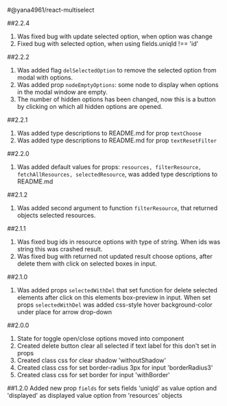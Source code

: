 #@yana4961/react-multiselect

##2.2.4
1) Was fixed bug with update selected option, when option was change
2) Fixed bug with selected option, when using fields.uniqId !== 'id'

##2.2.2
1) Was added flag ```delSelectedOption``` to remove the selected option from modal with options.
2) Was added prop ```nodeEmptyOptions```: some node to display when options in the modal window are empty.
3) The number of hidden options has been changed, now this is a button by clicking on which all hidden options are opened.

##2.2.1
1) Was added type descriptions to README.md for prop ```textChoose```
2) Was added type descriptions to README.md for prop ```textResetFilter```

##2.2.0
1) Was added default values for props:  ```resources, filterResource, fetchAllResources, selectedResource```, was added type descriptions to README.md

##2.1.2
1) Was added second argument to function ```filterResource```, that returned objects selected resources.

##2.1.1
1) Was fixed bug ids in resource options with type of string. When ids was string this was crashed result.
2) Was fixed bug with returned not updated result choose options, after delete them with click on selected boxes in input.

##2.1.0
1) Was added props ```selectedWithDel``` that set function for delete selected elements after click on this elements box-preview in input. 
When set props ```selectedWithDel```  was added css-style hover background-color under place for arrow drop-down

##2.0.0
1) State for toggle open/close options moved into component
2) Created delete button clear all selected if text label for this don't set in props
3) Created class css for clear shadow 'withoutShadow'
4) Created class css for set border-radius 3px for input 'borderRadius3'
4) Created class css for set border for input 'withBorder'

##1.2.0
Added new prop ``` fields ``` for sets fields 'uniqId' as value option and 'displayed' as displayed value option from 'resources' objects
